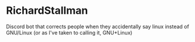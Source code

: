 # RichardStallman
Discord bot that corrects people when they accidentally say linux instead of GNU/Linux (or as I've taken to calling it, GNU+Linux)
